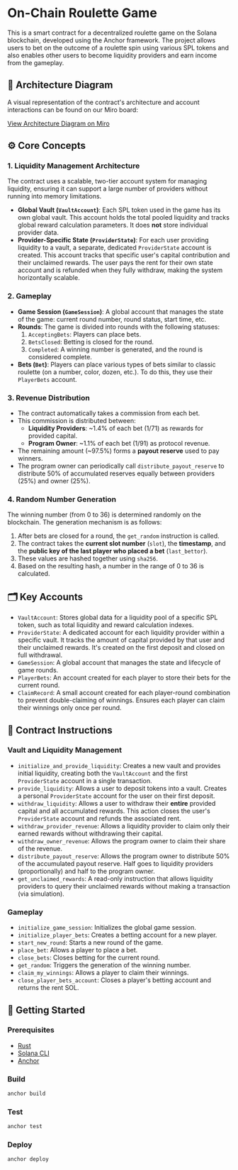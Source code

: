 # On-Chain Roulette Game

This is a smart contract for a decentralized roulette game on the Solana blockchain, developed using the Anchor framework. The project allows users to bet on the outcome of a roulette spin using various SPL tokens and also enables other users to become liquidity providers and earn income from the gameplay.

## 📐 Architecture Diagram

A visual representation of the contract's architecture and account interactions can be found on our Miro board:

[View Architecture Diagram on Miro](https://miro.com/app/board/uXjVJbyCEN8=/?share_link_id=978905070684)

## ⚙️ Core Concepts

### 1. Liquidity Management Architecture

The contract uses a scalable, two-tier account system for managing liquidity, ensuring it can support a large number of providers without running into memory limitations.

-   **Global Vault (`VaultAccount`)**: Each SPL token used in the game has its own global vault. This account holds the total pooled liquidity and tracks global reward calculation parameters. It does **not** store individual provider data.
-   **Provider-Specific State (`ProviderState`)**: For each user providing liquidity to a vault, a separate, dedicated `ProviderState` account is created. This account tracks that specific user's capital contribution and their unclaimed rewards. The user pays the rent for their own state account and is refunded when they fully withdraw, making the system horizontally scalable.

### 2. Gameplay

-   **Game Session (`GameSession`)**: A global account that manages the state of the game: current round number, round status, start time, etc.
-   **Rounds**: The game is divided into rounds with the following statuses:
    1.  `AcceptingBets`: Players can place bets.
    2.  `BetsClosed`: Betting is closed for the round.
    3.  `Completed`: A winning number is generated, and the round is considered complete.
-   **Bets (`Bet`)**: Players can place various types of bets similar to classic roulette (on a number, color, dozen, etc.). To do this, they use their `PlayerBets` account.

### 3. Revenue Distribution

-   The contract automatically takes a commission from each bet.
-   This commission is distributed between:
    -   **Liquidity Providers**: ~1.4% of each bet (1/71) as rewards for provided capital.
    -   **Program Owner**: ~1.1% of each bet (1/91) as protocol revenue.
-   The remaining amount (~97.5%) forms a **payout reserve** used to pay winners.
-   The program owner can periodically call `distribute_payout_reserve` to distribute 50% of accumulated reserves equally between providers (25%) and owner (25%).

### 4. Random Number Generation

The winning number (from 0 to 36) is determined randomly on the blockchain. The generation mechanism is as follows:

1.  After bets are closed for a round, the `get_random` instruction is called.
2.  The contract takes the **current slot number** (`slot`), the **timestamp**, and the **public key of the last player who placed a bet** (`last_bettor`).
3.  These values are hashed together using `sha256`.
4.  Based on the resulting hash, a number in the range of 0 to 36 is calculated.


## 🗂️ Key Accounts

-   `VaultAccount`: Stores global data for a liquidity pool of a specific SPL token, such as total liquidity and reward calculation indexes.
-   `ProviderState`: A dedicated account for each liquidity provider within a specific vault. It tracks the amount of capital provided by that user and their unclaimed rewards. It's created on the first deposit and closed on full withdrawal.
-   `GameSession`: A global account that manages the state and lifecycle of game rounds.
-   `PlayerBets`: An account created for each player to store their bets for the current round.
-   `ClaimRecord`: A small account created for each player-round combination to prevent double-claiming of winnings. Ensures each player can claim their winnings only once per round.

## 📜 Contract Instructions

### Vault and Liquidity Management

-   `initialize_and_provide_liquidity`: Creates a new vault and provides initial liquidity, creating both the `VaultAccount` and the first `ProviderState` account in a single transaction.
-   `provide_liquidity`: Allows a user to deposit tokens into a vault. Creates a personal `ProviderState` account for the user on their first deposit.
-   `withdraw_liquidity`: Allows a user to withdraw their **entire** provided capital and all accumulated rewards. This action closes the user's `ProviderState` account and refunds the associated rent.
-   `withdraw_provider_revenue`: Allows a liquidity provider to claim only their earned rewards without withdrawing their capital.
-   `withdraw_owner_revenue`: Allows the program owner to claim their share of the revenue.
-   `distribute_payout_reserve`: Allows the program owner to distribute 50% of the accumulated payout reserve. Half goes to liquidity providers (proportionally) and half to the program owner.
-   `get_unclaimed_rewards`: A read-only instruction that allows liquidity providers to query their unclaimed rewards without making a transaction (via simulation).

### Gameplay

-   `initialize_game_session`: Initializes the global game session.
-   `initialize_player_bets`: Creates a betting account for a new player.
-   `start_new_round`: Starts a new round of the game.
-   `place_bet`: Allows a player to place a bet.
-   `close_bets`: Closes betting for the current round.
-   `get_random`: Triggers the generation of the winning number.
-   `claim_my_winnings`: Allows a player to claim their winnings.
-   `close_player_bets_account`: Closes a player's betting account and returns the rent SOL.

## 🚀 Getting Started

### Prerequisites

-   [Rust](https://www.rust-lang.org/tools/install)
-   [Solana CLI](https://docs.solana.com/cli/install-solana-cli-tools)
-   [Anchor](https://www.anchor-lang.com/docs/installation)

### Build

```bash
anchor build
```

### Test

```bash
anchor test
```

### Deploy

```bash
anchor deploy
```
